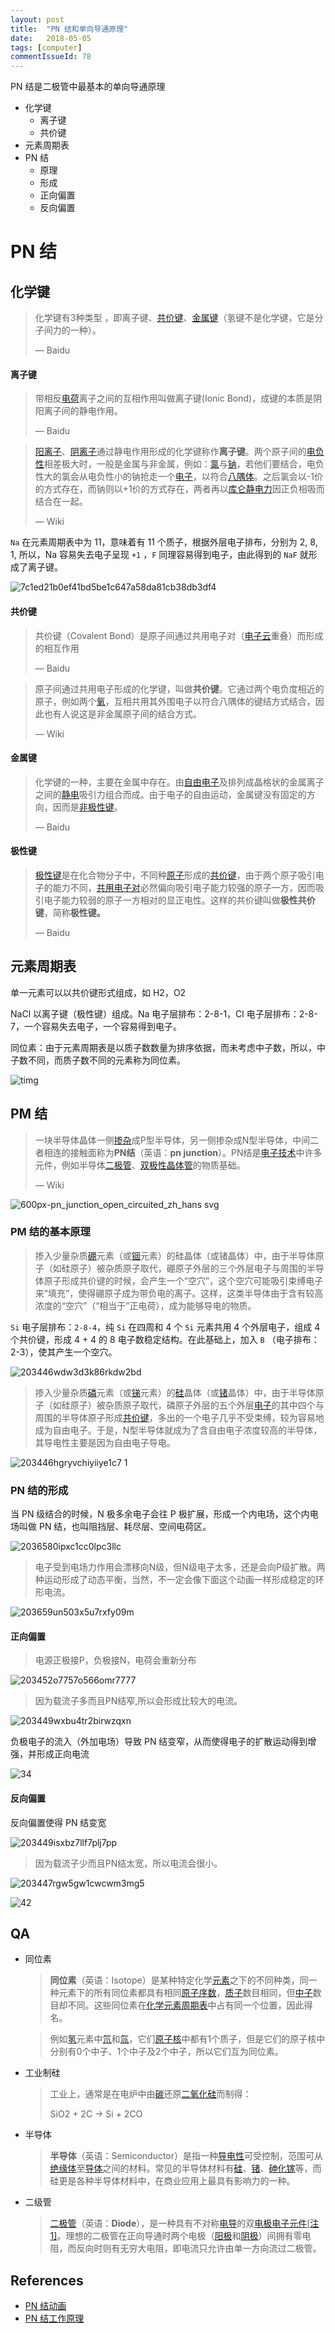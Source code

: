 ```yaml
---
layout: post
title:  "PN 结和单向导通原理"
date:   2018-05-05
tags: [computer]
commentIssueId: 78
---
```


PN 结是二极管中最基本的单向导通原理
* 化学键
  * 离子键
  * 共价键
* 元素周期表
* PN 结
  * 原理
  * 形成
  * 正向偏置
  * 反向偏置

# PN 结



## 化学键

> 化学键有3种类型 ，即离子键、[共价键](https://baike.baidu.com/item/%E5%85%B1%E4%BB%B7%E9%94%AE)、[金属键](https://baike.baidu.com/item/%E9%87%91%E5%B1%9E%E9%94%AE)（氢键不是化学键，它是分子间力的一种）。
>
> — Baidu



#### 离子键

> 带相反[电荷](https://baike.baidu.com/item/%E7%94%B5%E8%8D%B7)离子之间的互相作用叫做离子键(Ionic Bond)，成键的本质是阴阳离子间的静电作用。
>
> — Baidu

> [阳离子](https://zh.wikipedia.org/wiki/%E6%AD%A3%E9%9B%A2%E5%AD%90)、[阴离子](https://zh.wikipedia.org/wiki/%E8%B2%A0%E9%9B%A2%E5%AD%90)通过静电作用形成的化学键称作**离子键**。两个原子间的[电负性](https://zh.wikipedia.org/wiki/%E7%94%B5%E8%B4%9F%E6%80%A7)相差极大时，一般是金属与非金属，例如：[氯](https://zh.wikipedia.org/wiki/%E6%B0%AF)与[钠](https://zh.wikipedia.org/wiki/%E9%88%89)，若他们要结合，电负性大的氯会从电负性小的钠抢走一个[电子](https://zh.wikipedia.org/wiki/%E9%9B%BB%E5%AD%90)，以符合[八隅体](https://zh.wikipedia.org/wiki/%E5%85%AB%E9%9A%85%E9%AB%94)。之后氯会以-1价的方式存在，而钠则以+1价的方式存在，两者再以[库仑静电力](https://zh.wikipedia.org/wiki/%E5%BA%93%E4%BB%91%E5%AE%9A%E5%BE%8B)因正负相吸而结合在一起。
>
> — Wiki

`Na` 在元素周期表中为 11，意味着有 11 个质子，根据外层电子排布，分别为 2, 8, 1, 所以，Na 容易失去电子呈现 `+1` ，`F` 同理容易得到电子，由此得到的 `NaF` 就形成了离子键。

![7c1ed21b0ef41bd5be1c647a58da81cb38db3df4](https://user-images.githubusercontent.com/7157346/39663298-5ea091f0-50a3-11e8-8944-4eb0988362ab.jpg)



#### 共价键

> 共价键（Covalent Bond）是原子间通过共用电子对（[电子云](https://baike.baidu.com/item/%E7%94%B5%E5%AD%90%E4%BA%91)重叠）而形成的相互作用
>
> — Baidu

> 原子间通过共用电子形成的化学键，叫做**共价键**。它通过两个电负度相近的原子，例如两个[氧](https://zh.wikipedia.org/wiki/%E6%B0%A7)，互相共用其外围电子以符合八隅体的键结方式结合，因此也有人说这是非金属原子间的结合方式。
>
> — Wiki



#### 金属键

>  化学键的一种，主要在金属中存在。由[自由电子](https://baike.baidu.com/item/%E8%87%AA%E7%94%B1%E7%94%B5%E5%AD%90)及排列成晶格状的金属离子之间的[静电](https://baike.baidu.com/item/%E9%9D%99%E7%94%B5)吸引力组合而成。由于电子的自由运动，金属键没有固定的方向，因而是[非极性键](https://baike.baidu.com/item/%E9%9D%9E%E6%9E%81%E6%80%A7%E9%94%AE)。
>
> — Baidu

#### 极性键

> [极性键](https://baike.baidu.com/item/%E6%9E%81%E6%80%A7%E9%94%AE)是在化合物分子中，不同种[原子](https://baike.baidu.com/item/%E5%8E%9F%E5%AD%90)形成的[共价键](https://baike.baidu.com/item/%E5%85%B1%E4%BB%B7%E9%94%AE)，由于两个原子吸引电子的能力不同，[共用电子对](https://baike.baidu.com/item/%E5%85%B1%E7%94%A8%E7%94%B5%E5%AD%90%E5%AF%B9)必然偏向吸引电子能力较强的原子一方，因而吸引电子能力较弱的原子一方相对的显正电性。这样的共价键叫做**极性共价键**，简称**极性键。**
>
> — Baidu



## 元素周期表

单一元素可以以共价键形式组成，如 H2，O2

NaCl 以离子键（极性键）组成。Na 电子层排布：2-8-1，Cl 电子层排布：2-8-7，一个容易失去电子，一个容易得到电子。

同位素：由于元素周期表是以质子数数量为排序依据，而未考虑中子数，所以，中子数不同，而质子数不同的元素称为同位素。

![timg](https://user-images.githubusercontent.com/7157346/39663267-c034e6ba-50a2-11e8-9b29-80097589a0b5.jpeg) 



## PM 结

>  一块半导体晶体一侧[掺杂](https://zh.wikipedia.org/wiki/%E6%8E%BA%E6%9D%82_(%E5%8D%8A%E5%AF%BC%E4%BD%93))成P型半导体，另一侧掺杂成N型半导体，中间二者相连的接触面称为**PN结**（英语：**pn junction**）。PN结是[电子技术](https://zh.wikipedia.org/wiki/%E7%94%B5%E5%AD%90%E6%8A%80%E6%9C%AF)中许多元件，例如半导体[二极管](https://zh.wikipedia.org/wiki/%E4%BA%8C%E6%A5%B5%E7%AE%A1)、[双极性晶体管](https://zh.wikipedia.org/wiki/%E5%8F%8C%E6%9E%81%E6%80%A7%E6%99%B6%E4%BD%93%E7%AE%A1)的物质基础。
>
> — Wiki

![600px-pn_junction_open_circuited_zh_hans svg](https://user-images.githubusercontent.com/7157346/39663990-e7a3abee-50ae-11e8-94aa-5d16a19d447e.png)

### PM 结的基本原理

> 掺入少量杂质[硼](https://zh.wikipedia.org/wiki/%E7%A1%BC)元素（或[铟](https://zh.wikipedia.org/wiki/%E9%93%9F)元素）的硅晶体（或锗晶体）中，由于半导体原子（如硅原子）被杂质原子取代，硼原子外层的三个外层电子与周围的半导体原子形成共价键的时候，会产生一个“空穴”，这个空穴可能吸引束缚电子来“填充”，使得硼原子成为带负电的离子。这样，这类半导体由于含有较高浓度的“空穴”（“相当于”正电荷），成为能够导电的物质。

`Si` 电子层排布：`2-8-4`，纯 `Si` 在四周和 4 个 `Si` 元素共用 4 个外层电子，组成 4 个共价键，形成 4 + 4 的 8 电子数稳定结构。在此基础上，加入 `B` （电子排布：2-3），使其产生一个空穴。



![203446wdw3d3k86rkdw2bd](https://user-images.githubusercontent.com/7157346/39663970-9bc62c7e-50ae-11e8-814d-8c894707b206.gif)

> 掺入少量杂质[磷](https://zh.wikipedia.org/wiki/%E7%A3%B7)元素（或[锑](https://zh.wikipedia.org/wiki/%E9%94%91)元素）的[硅](https://zh.wikipedia.org/wiki/%E7%A1%85)晶体（或[锗](https://zh.wikipedia.org/wiki/%E9%94%97)晶体）中，由于半导体原子（如硅原子）被杂质原子取代，磷原子外层的五个外层[电子](https://zh.wikipedia.org/wiki/%E7%94%B5%E5%AD%90)的其中四个与周围的半导体原子形成[共价键](https://zh.wikipedia.org/wiki/%E5%85%B1%E4%BB%B7%E9%94%AE)，多出的一个电子几乎不受束缚，较为容易地成为自由电子。于是，N型半导体就成为了含自由电子浓度较高的半导体，其导电性主要是因为自由电子导电。

![203446hgryvchiyiiye1c7 1](https://user-images.githubusercontent.com/7157346/39663952-59eab9b4-50ae-11e8-837b-b600fa8f6020.gif)



### PN 结的形成

当 PN 级结合的时候，N 极多余电子会往 P 极扩展，形成一个内电场，这个内电场叫做 PN 结，也叫阻挡层、耗尽层、空间电荷区。

![2036580ipxc1cc0lpc3llc](https://user-images.githubusercontent.com/7157346/39663930-f9553bd8-50ad-11e8-83ef-d44521b96cfa.gif)

> 电子受到电场力作用会漂移向N级，但N级电子太多，还是会向P级扩散。两种运动形成了动态平衡，当然，不一定会像下面这个动画一样形成稳定的环形电流。



![203659un503x5u7rxfy09m](https://user-images.githubusercontent.com/7157346/39663929-f8e12a04-50ad-11e8-9986-e468c2b16c8a.gif)



#### 正向偏置

>  电源正极接P，负极接N，电荷会重新分布

![203452o7757o566omr7777](https://user-images.githubusercontent.com/7157346/39663928-f89903be-50ad-11e8-829a-5436b64df554.gif)

> 因为载流子多而且PN结窄,所以会形成比较大的电流。



![203449wxbu4tr2birwzqxn](https://user-images.githubusercontent.com/7157346/39663927-f84ea3aa-50ad-11e8-9fb3-fe0ed2f23191.gif)

负极电子的流入（外加电场）导致 PN 结变窄，从而使得电子的扩散运动得到增强，并形成正向电流

![34](https://user-images.githubusercontent.com/7157346/39663922-f6de3026-50ad-11e8-8dc7-9d02f4396da8.jpg)



#### 反向偏置

反向偏置使得 PN 结变宽

![203449isxbz7llf7plj7pp](https://user-images.githubusercontent.com/7157346/39663926-f807168e-50ad-11e8-8abe-0771db3bebb7.gif)



> 因为载流子少而且PN结太宽，所以电流会很小。

![203447rgw5gw1cwcwm3mg5](https://user-images.githubusercontent.com/7157346/39664635-894f00c0-50b8-11e8-9215-ebe7e0a4c386.gif)





![42](https://user-images.githubusercontent.com/7157346/39663923-f72ce766-50ad-11e8-9956-fa37096b8553.jpg)





## QA

- 同位素

  > **同位素**（英语：Isotope）是某种特定化学[元素](https://zh.wikipedia.org/wiki/%E5%85%83%E7%B4%A0)之下的不同种类，同一种元素下的所有同位素都具有相同[原子序数](https://zh.wikipedia.org/wiki/%E5%8E%9F%E5%AD%90%E5%BA%8F%E6%95%B0)，[质子](https://zh.wikipedia.org/wiki/%E8%B3%AA%E5%AD%90)数目相同，但[中子](https://zh.wikipedia.org/wiki/%E4%B8%AD%E5%AD%90)数目却不同。这些同位素在[化学元素周期表](https://zh.wikipedia.org/wiki/%E5%8C%96%E5%AD%B8%E5%85%83%E7%B4%A0%E9%80%B1%E6%9C%9F%E8%A1%A8)中占有同一个位置，因此得名。

  > 例如[氢](https://zh.wikipedia.org/wiki/%E6%B0%AB)元素中[氘](https://zh.wikipedia.org/wiki/%E6%B0%98)和[氚](https://zh.wikipedia.org/wiki/%E6%B0%9A)，它们[原子核](https://zh.wikipedia.org/wiki/%E5%8E%9F%E5%AD%90%E6%A0%B8)中都有1个质子，但是它们的原子核中分别有0个中子、1个中子及2个中子，所以它们互为同位素。

- 工业制硅

  > 工业上，通常是在电炉中由[碳](https://zh.wikipedia.org/wiki/%E7%A2%B3)还原[二氧化硅](https://zh.wikipedia.org/wiki/%E4%BA%8C%E6%B0%A7%E5%8C%96%E7%A1%85)而制得：
  >
  > SiO2 + 2C → Si + 2CO

- 半导体

  > **半导体**（英语：Semiconductor）是指一种[导电性](https://zh.wikipedia.org/wiki/%E5%AF%BC%E7%94%B5%E6%80%A7)可受控制，范围可从[绝缘体](https://zh.wikipedia.org/wiki/%E7%B5%95%E7%B7%A3%E9%AB%94)至[导体](https://zh.wikipedia.org/wiki/%E5%B0%8E%E9%AB%94)之间的材料。常见的半导体材料有[硅](https://zh.wikipedia.org/wiki/%E7%A1%85)、[锗](https://zh.wikipedia.org/wiki/%E9%94%97)、[砷化镓](https://zh.wikipedia.org/wiki/%E7%A0%B7%E5%8C%96%E9%95%93)等，而硅更是各种半导体材料中，在商业应用上最具有影响力的一种。

- 二级管

  > [二极管](https://zh.wikipedia.org/wiki/%E4%BA%8C%E6%A5%B5%E7%AE%A1)（英语：**Diode**），是一种具有不对称[电导](https://zh.wikipedia.org/wiki/%E7%94%B5%E5%AF%BC)的双[电极](https://zh.wikipedia.org/wiki/%E7%94%B5%E6%9E%81)[电子元件](https://zh.wikipedia.org/wiki/%E7%94%B5%E5%AD%90%E5%85%83%E4%BB%B6)[[注 1\]](https://zh.wikipedia.org/wiki/%E4%BA%8C%E6%A5%B5%E7%AE%A1#cite_note-5)。理想的二极管在正向导通时两个电极（[阳极](https://zh.wikipedia.org/wiki/%E9%99%BD%E6%A5%B5)和[阴极](https://zh.wikipedia.org/wiki/%E9%99%B0%E6%A5%B5)）间拥有零电阻，而反向时则有无穷大电阻，即电流只允许由单一方向流过二极管。

### 

## References

* [PN 结动画](http://blog.sciencenet.cn/blog-729147-1033899.html)
* [PN 结工作原理](http://www.dgxue.com/chuji/dzjc/pnj/948.html)